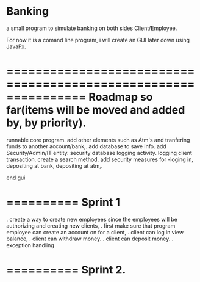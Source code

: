 # Banking
a small program to simulate  banking on both sides Client/Employee.

For now it is a comand line program, i will create an GUI later down using JavaFx.

===============================================================
Roadmap so far(items will be moved and added by, by priority).
===============================================================

runnable core program.
add other elements such as Atm's and tranfering funds to another account/bank,.
add database to save info.
add Security/Admin/IT entity.
security database logging activity.
logging client transaction.
create a search method.
add security measures for -loging in, depositing at bank, depositing at atm,.


end gui

==========
Sprint 1
==========
 . create a way to create new employees since the employees will be authorizing and creating new clients,
 . first make sure that program employee can create an account on for a client,
 . client can log in view balance,
 . client can withdraw money.
 . client can deposit money.
 . exception handling
 
 ==========
 Sprint 2.
 ==========
